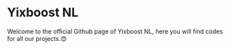 # Yixboost NL
Welcome to the official Github page of Yixboost NL, here you will find codes for all our projects.😍
